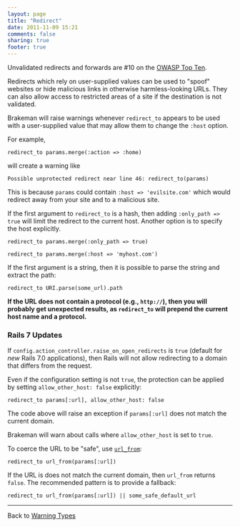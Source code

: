 ```yaml
---
layout: page
title: "Redirect"
date: 2011-11-09 15:21
comments: false
sharing: true
footer: true
---
```


Unvalidated redirects and forwards are #10 on the [OWASP Top Ten](https://web.archive.org/web/20190223031311/https://www.owasp.org/index.php/Top_10_2010-A10).

Redirects which rely on user-supplied values can be used to "spoof" websites or hide malicious links in otherwise harmless-looking URLs. They can also allow access to restricted areas of a site if the destination is not validated.


Brakeman will raise warnings whenever `redirect_to` appears to be used with a user-supplied value that may allow them to change the `:host` option.

For example,

    redirect_to params.merge(:action => :home)

will create a warning like

    Possible unprotected redirect near line 46: redirect_to(params)

This is because `params` could contain `:host => 'evilsite.com'` which would redirect away from your site and to a malicious site.

If the first argument to `redirect_to` is a hash, then adding `:only_path => true` will limit the redirect to the current host. Another option is to specify the host explicitly.

    redirect_to params.merge(:only_path => true)

    redirect_to params.merge(:host => 'myhost.com')

If the first argument is a string, then it is possible to parse the string and extract the path:

    redirect_to URI.parse(some_url).path

**If the URL does not contain a protocol (e.g., `http://`), then you will probably get unexpected results, as `redirect_to` will prepend the current host name and a protocol.**

### Rails 7 Updates

If `config.action_controller.raise_on_open_redirects` is `true` (default for _new_ Rails 7.0 applications), then Rails will not allow redirecting to a domain that differs from the request.

Even if the configuration setting is not `true`, the protection can be applied by setting `allow_other_host: false` explicitly:

    redirect_to params[:url], allow_other_host: false

The code above will raise an exception if `params[:url]` does not match the current domain.

Brakeman will warn about calls where `allow_other_host` is set to `true`.

To coerce the URL to be "safe", use [`url_from`](https://api.rubyonrails.org/v7.0/classes/ActionController/Redirecting.html#method-i-url_from):

    redirect_to url_from(params[:url])

If the URL is does not match the current domain, then `url_from` returns `false`. The recommended pattern is to provide a fallback:

    redirect_to url_from(params[:url]) || some_safe_default_url

---
Back to [Warning Types](/docs/warning_types)
